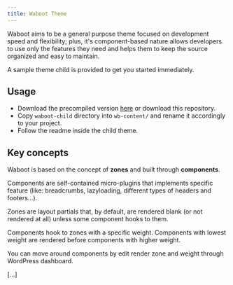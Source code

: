 ```yaml
---
title: Waboot Theme
---
```


Waboot aims to be a general purpose theme focused on development speed and flexibility; plus, it's component-based nature allows developers to use only the features they need and helps them to keep the source organized and easy to maintain.

A sample theme child is provided to get you started immediately.

## Usage

- Download the precompiled version [here](http://update.waboot.org/resource/get/theme/waboot) or download this repository.
- Copy `waboot-child` directory into `wb-content/` and rename it accordingly to your project.
- Follow the readme inside the child theme.

## Key concepts

Waboot is based on the concept of **zones** and built through **components**. 

Components are self-contained micro-plugins that implements specific feature (like: breadcrumbs, lazyloading, different types of headers and footers...).

Zones are layout partials that, by default, are rendered blank (or not rendered at all) unless some component hooks to them. 

Components hook to zones with a specific weight. Components with lowest weight are rendered before components with higher weight.
 
You can move around components by edit render zone and weight through WordPress dashboard.

[...]